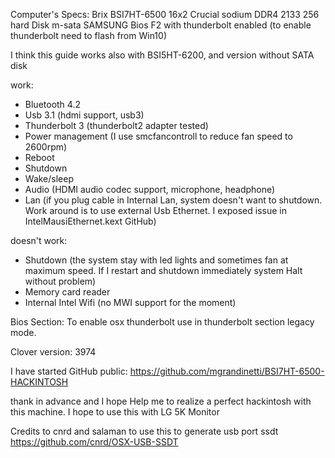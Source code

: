 Computer's Specs:
Brix BSI7HT-6500
16x2 Crucial sodium DDR4 2133
256 hard Disk m-sata SAMSUNG
Bios F2 with thunderbolt enabled (to enable thunderbolt need to flash from Win10)

I think this guide works also with BSI5HT-6200, and version without SATA disk

work:
- Bluetooth 4.2
- Usb 3.1 (hdmi support, usb3)
- Thunderbolt 3 (thunderbolt2 adapter tested)
- Power management (I use smcfancontroll to reduce fan speed to 2600rpm)
- Reboot
- Shutdown
- Wake/sleep
- Audio (HDMI audio codec support, microphone, headphone)
- Lan (if you plug cable in Internal Lan, system doesn't want to shutdown. Work around is to use external Usb Ethernet. I exposed issue in IntelMausiEthernet.kext GitHub)

doesn't work:
- Shutdown (the system stay with led lights and sometimes fan at maximum speed. If I restart and shutdown immediately system Halt without problem)
- Memory card reader
- Internal Intel Wifi (no MWI support for the moment)

Bios Section:
To enable osx thunderbolt use in thunderbolt section legacy mode.

Clover version: 3974

I have started GitHub public:
https://github.com/mgrandinetti/BSI7HT-6500-HACKINTOSH


thank in advance and I hope Help me to realize a perfect hackintosh with this machine. I hope to use this with LG 5K Monitor

Credits to
cnrd and salaman to use this to generate usb port ssdt https://github.com/cnrd/OSX-USB-SSDT
